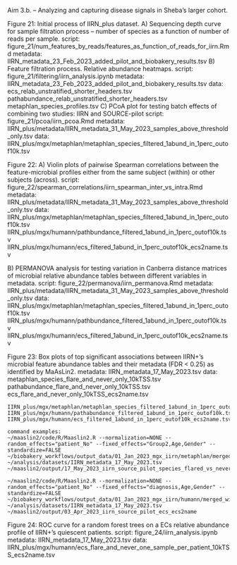 Aim 3.b. – Analyzing and capturing disease signals in Sheba’s larger cohort.

Figure 21: Initial process of IIRN_plus dataset. 
A) Sequencing depth curve for sample filtration
process – number of species as a function of number of reads per sample.
	script: figure_21/num_features_by_reads/features_as_function_of_reads_for_iirn.Rmd
	metadata: IIRN_metadata_23_Feb_2023_added_pilot_and_biobakery_results.tsv
B) Feature filtration process. Relative abundance heatmaps.
	script: figure_21/filtering/iirn_analysis.ipynb
	metadata: IIRN_metadata_23_Feb_2023_added_pilot_and_biobakery_results.tsv
	data: ecs_relab_unstratified_shorter_headers.tsv
	pathabundance_relab_unstratified_shorter_headers.tsv
	metaphlan_species_profiles.tsv
C) PCoA plot for testing batch effects of combining two studies: IIRN and SOURCE-pilot
	script: figure_21/pcoa/iirn_pcoa.Rmd
	metadata: IIRN_plus/metadata/IIRN_metadata_31_May_2023_samples_above_threshold_only.tsv
	data: IIRN_plus/mgx/metaphlan/metaphlan_species_filtered_1abund_in_1perc_outof10k.tsv

Figure 22:
A) Violin plots of pairwise Spearman correlations between the feature-microbial profiles either from the same subject (within) or other subjects (across).
	script: figure_22/spearman_correlations/iirn_spearman_inter_vs_intra.Rmd
	metadata: IIRN_plus/metadata/IIRN_metadata_31_May_2023_samples_above_threshold_only.tsv
	data: IIRN_plus/mgx/metaphlan/metaphlan_species_filtered_1abund_in_1perc_outof10k.tsv
	IIRN_plus/mgx/humann/pathbundance_filtered_1abund_in_1perc_outof10k.tsv
	IIRN_plus/mgx/humann/ecs_filtered_1abund_in_1perc_outof10k_ecs2name.tsv
	
B) PERMANOVA analysis for testing variation in Canberra distance matrices of microbial relative abundance tables between different variables in metadata.
	script: figure_22/permanova/iirn_permanova.Rmd
	metadata: IIRN_plus/metadata/IIRN_metadata_31_May_2023_samples_above_threshold_only.tsv
	data: IIRN_plus/mgx/metaphlan/metaphlan_species_filtered_1abund_in_1perc_outof10k.tsv
	IIRN_plus/mgx/humann/pathbundance_filtered_1abund_in_1perc_outof10k.tsv
	IIRN_plus/mgx/humann/ecs_filtered_1abund_in_1perc_outof10k_ecs2name.tsv
	
Figure 23: Box plots of top significant associations between IIRN+’s microbial feature abundance tables and their metadata (FDR < 0.25) as identified by MaAsLin2.
	metadata: IIRN_metadata_17_May_2023.tsv
	data:
	metaphlan_species_flare_and_never_only_10kTSS.tsv
	pathabundance_flare_and_never_only_10kTSS.tsv
	ecs_flare_and_never_only_10kTSS_ecs2name.tsv
	
	IIRN_plus/mgx/metaphlan/metaphlan_species_filtered_1abund_in_1perc_outof10k.tsv
	IIRN_plus/mgx/humann/pathabundance_filtered_1abund_in_1perc_outof10k.tsv 
	IIRN_plus/mgx/humann/ecs_filtered_1abund_in_1perc_outof10k_ecs2name.tsv
	
	command examples: 
	~/maaslin2/code/R/Maaslin2.R --normalization=NONE --random_effects="patient_No" --fixed_effects="Group2,Age,Gender" --standardize=FALSE ~/biobakery_workflows/output_data/01_Jan_2023_mgx_iirn/metaphlan/merged_with_pilot/metaphlan_species_flare_and_never_only_10kTSS.tsv ~/analysis/datasets/IIRN_metadata_17_May_2023.tsv ~/maaslin2/output/17_May_2023_iirn_source_pilot_species_flared_vs_never_flared

	~/maaslin2/code/R/Maaslin2.R --normalization=NONE --random_effects="patient_No" --fixed_effects="diagnosis,Age,Gender" --standardize=FALSE ~/biobakery_workflows/output_data/01_Jan_2023_mgx_iirn/humann/merged_with_pilot/ecs_filtered_1abund_in_1perc_outof10k_ecs2name.tsv ~/analysis/datasets/IIRN_metadata_17_May_2023.tsv ~/maaslin2/output/03_Apr_2023_iirn_source_pilot_ecs_ecs2name


Figure 24: ROC curve for a random forest trees on a ECs relative abundance profile of IIRN+’s quiescent patients. 
	script: figure_24/iirn_analysis.ipynb
	metadata: IIRN_metadata_17_May_2023.tsv
	data: IIRN_plus/mgx/humann/ecs_flare_and_never_one_sample_per_patient_10kTSS_ecs2name.tsv




